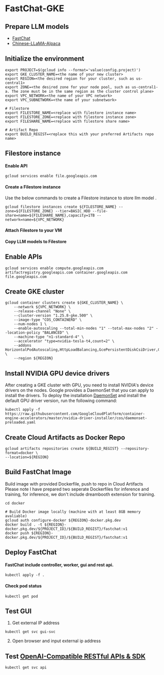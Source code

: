 # FastChat-GKE

## Prepare LLM models
- [FastChat](https://github.com/lm-sys/FastChat#model-weights)
- [Chinese-LLaMA-Alpaca](https://github.com/ymcui/Chinese-LLaMA-Alpaca)

## Initialize the environment
```
export PROJECT=$(gcloud info --format='value(config.project)')
export GKE_CLUSTER_NAME=<the name of your new cluster>
export REGION=<the desired region for your cluster, such as us-central1>
export ZONE=<the desired zone for your node pool, such as us-central1-a. The zone must be in the same region as the cluster control plane>
export VPC_NETWORK=<the name of your VPC network>
export VPC_SUBNETWORK=<the name of your subnetwork>

# Filestore
export FILESTORE_NAME=<replace with filestore instance name>
export FILESTORE_ZONE=<replace with filestore instance zone>
export FILESHARE_NAME=<replace with filestore share name>

# Artifact Repo
export BUILD_REGIST=<replace this with your preferred Artifacts repo name>
```

## Filestore instance
#### Enable API
```
gcloud services enable file.googleapis.com
```

#### Create a Filestore instance
Use the below commands to create a Filestore instance to store llm model .
```
gcloud filestore instances create ${FILESTORE_NAME} --zone=${FILESTORE_ZONE} --tier=BASIC_HDD --file-share=name=${FILESHARE_NAME},capacity=1TB --network=name=${VPC_NETWORK}
```
#### Attach Filestore to your VM

#### Copy LLM models to Filestore


## Enable APIs
```
gcloud services enable compute.googleapis.com artifactregistry.googleapis.com container.googleapis.com file.googleapis.com
```


## Create GKE cluster
```
gcloud container clusters create ${GKE_CLUSTER_NAME} \
    --network ${VPC_NETWORK} \
    --release-channel "None" \
    --cluster-version "1.25.8-gke.500" \
    --image-type "COS_CONTAINERD" \
    --num-nodes 1 \
    --enable-autoscaling --total-min-nodes "1" --total-max-nodes "2" --location-policy "BALANCED" \
    --machine-type "n1-standard-4" \
    --accelerator "type=nvidia-tesla-t4,count=2" \
    --addons HorizontalPodAutoscaling,HttpLoadBalancing,GcePersistentDiskCsiDriver,GcpFilestoreCsiDriver \
    --region ${REGION}
```


## Install NVIDIA GPU device drivers
After creating a GKE cluster with GPU, you need to install NVIDIA's device drivers on the nodes. Google provides a DaemonSet that you can apply to install the drivers. To deploy the installation [DaemonSet](https://raw.githubusercontent.com/GoogleCloudPlatform/container-engine-accelerators/master/nvidia-driver-installer/cos/daemonset-preloaded.yaml) and install the default GPU driver version, run the following command:
```
kubectl apply -f https://raw.githubusercontent.com/GoogleCloudPlatform/container-engine-accelerators/master/nvidia-driver-installer/cos/daemonset-preloaded.yaml
```


## Create Cloud Artifacts as Docker Repo
```
gcloud artifacts repositories create ${BUILD_REGIST} --repository-format=docker \
--location=${REGION}
```


## Build FastChat Image
Build image with provided Dockerfile, push to repo in Cloud Artifacts \
Please note I have prepared two seperate Dockerfiles for inference and training, for inference, we don't include dreambooth extension for training.

```shell
cd docker

# Build Docker image locally (machine with at least 8GB memory avaliable)
gcloud auth configure-docker ${REGION}-docker.pkg.dev
docker build . -t ${REGION}-docker.pkg.dev/${PROJECT_ID}/${BUILD_REGIST}/fastchat:v1
docker push ${REGION}-docker.pkg.dev/${PROJECT_ID}/${BUILD_REGIST}/fastchat:v1
```


## Deploy FastChat
#### FastChat include controller, worker, gui and rest api.
```
kubectl apply -f .
```


#### Check pod status
```
kubectl get pod
```


## Test GUI
1. Get external IP address
```
kubectl get svc gui-svc
```
2. Open browser and input external ip address


## Test [OpenAI-Compatible RESTful APIs & SDK](https://github.com/lm-sys/FastChat/blob/05b3bcdea6ac5106e8ef4a57f7f27a36ccaca253/docs/openai_api.md)
```
kubectl get svc api
```
